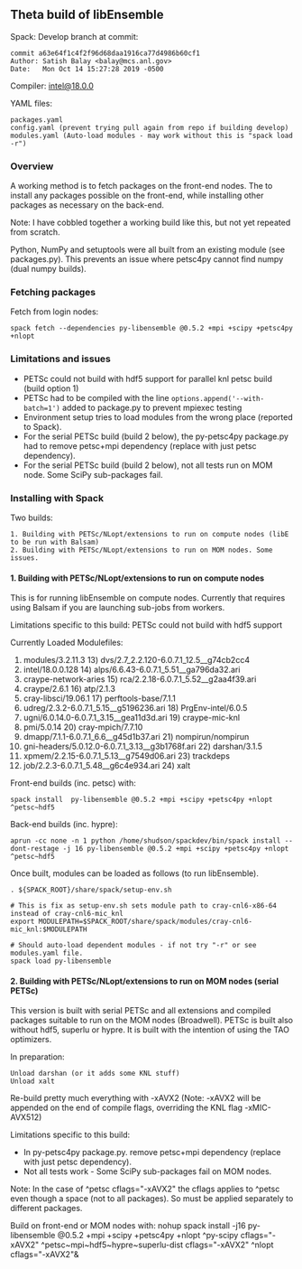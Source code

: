 ## Theta build of libEnsemble

Spack: Develop branch at commit:

    commit a63e64f1c4f2f96d68daa1916ca77d4986b60cf1
    Author: Satish Balay <balay@mcs.anl.gov>
    Date:   Mon Oct 14 15:27:28 2019 -0500

Compiler: intel@18.0.0

YAML files:

    packages.yaml
    config.yaml (prevent trying pull again from repo if building develop)
    modules.yaml (Auto-load modules - may work without this is "spack load -r")

### Overview

A working method is to fetch packages on the front-end nodes. The to install any packages possible on the front-end, while installing other packages as necessary on the back-end.

Note: I have cobbled together a working build like this, but not yet repeated from scratch.

Python, NumPy and setuptools were all built from an existing module (see packages.py). This prevents an issue where petsc4py cannot find numpy (dual numpy builds).


### Fetching packages

Fetch from login nodes:

    spack fetch --dependencies py-libensemble @0.5.2 +mpi +scipy +petsc4py +nlopt


### Limitations and issues

* PETSc could not build with hdf5 support for parallel knl petsc build (build option 1)
* PETSc had to be compiled with the line `options.append('--with-batch=1')` added to package.py to prevent mpiexec testing
* Environment setup tries to load modules from the wrong place (reported to Spack).
* For the serial PETSc build (build 2 below), the py-petsc4py package.py had to remove petsc+mpi dependency (replace with just petsc dependency).
* For the serial PETSc build (build 2 below), not all tests run on MOM node. Some SciPy sub-packages fail.


### Installing with Spack

Two builds:

    1. Building with PETSc/NLopt/extensions to run on compute nodes (libE to be run with Balsam)
    2. Building with PETSc/NLopt/extensions to run on MOM nodes. Some issues.


#### 1. Building with PETSc/NLopt/extensions to run on compute nodes

This is for running libEnsemble on compute nodes. Currently that requires using Balsam if you
are launching sub-jobs from workers.

Limitations specific to this build:
PETSc could not build with hdf5 support

Currently Loaded Modulefiles:
  1) modules/3.2.11.3                                 13) dvs/2.7_2.2.120-6.0.7.1_12.5__g74cb2cc4
  2) intel/18.0.0.128                                 14) alps/6.6.43-6.0.7.1_5.51__ga796da32.ari
  3) craype-network-aries                             15) rca/2.2.18-6.0.7.1_5.52__g2aa4f39.ari
  4) craype/2.6.1                                     16) atp/2.1.3
  5) cray-libsci/19.06.1                              17) perftools-base/7.1.1
  6) udreg/2.3.2-6.0.7.1_5.15__g5196236.ari           18) PrgEnv-intel/6.0.5
  7) ugni/6.0.14.0-6.0.7.1_3.15__gea11d3d.ari         19) craype-mic-knl
  8) pmi/5.0.14                                       20) cray-mpich/7.7.10
  9) dmapp/7.1.1-6.0.7.1_6.6__g45d1b37.ari            21) nompirun/nompirun
 10) gni-headers/5.0.12.0-6.0.7.1_3.13__g3b1768f.ari  22) darshan/3.1.5
 11) xpmem/2.2.15-6.0.7.1_5.13__g7549d06.ari          23) trackdeps
 12) job/2.2.3-6.0.7.1_5.48__g6c4e934.ari             24) xalt


Front-end builds (inc. petsc) with:

    spack install  py-libensemble @0.5.2 +mpi +scipy +petsc4py +nlopt ^petsc~hdf5

Back-end builds (inc. hypre):

    aprun -cc none -n 1 python /home/shudson/spackdev/bin/spack install --dont-restage -j 16 py-libensemble @0.5.2 +mpi +scipy +petsc4py +nlopt ^petsc~hdf5

Once built, modules can be loaded as follows (to run libEnsemble).

    . ${SPACK_ROOT}/share/spack/setup-env.sh

    # This is fix as setup-env.sh sets module path to cray-cnl6-x86-64 instead of cray-cnl6-mic_knl
    export MODULEPATH=$SPACK_ROOT/share/spack/modules/cray-cnl6-mic_knl:$MODULEPATH

    # Should auto-load dependent modules - if not try "-r" or see modules.yaml file.
    spack load py-libensemble


#### 2. Building with PETSc/NLopt/extensions to run on MOM nodes (serial PETSc)

This version is built with serial PETSc and all extensions and compiled packages suitable to run
on the MOM nodes (Broadwell). PETSc is built also without hdf5, superlu or hypre. It is built with
the intention of using the TAO optimizers.

In preparation:

    Unload darshan (or it adds some KNL stuff)
    Unload xalt

Re-build pretty much everything with -xAVX2 (Note: -xAVX2 will be appended on the end of
compile flags, overriding the KNL flag -xMIC-AVX512)

Limitations specific to this build:
* In py-petsc4py package.py. remove petsc+mpi dependency (replace with just petsc dependency).
* Not all tests work - Some SciPy sub-packages fail on MOM nodes.

Note: In the case of ^petsc cflags="-xAVX2" the cflags applies to ^petsc even though a space (not to all packages). So must be applied separately to different packages.

Build on front-end or MOM nodes with:
    nohup spack install -j16 py-libensemble @0.5.2 +mpi +scipy +petsc4py +nlopt ^py-scipy cflags="-xAVX2" ^petsc~mpi~hdf5~hypre~superlu-dist cflags="-xAVX2" ^nlopt cflags="-xAVX2"&


